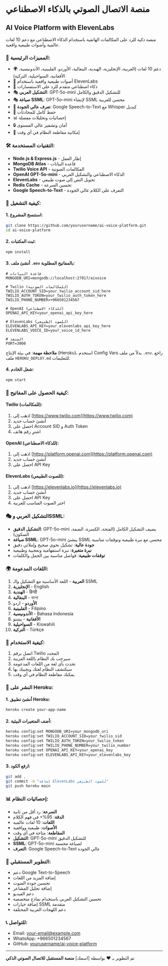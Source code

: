 # منصة الاتصال الصوتي بالذكاء الاصطناعي
## AI Voice Platform with ElevenLabs

منصة ذكية للرد على المكالمات الهاتفية باستخدام الذكاء الاصطناعي مع دعم 10 لغات عالمية وأصوات طبيعية واقعية.

### 🌟 المميزات الرئيسية:
- 🌍 دعم 10 لغات (العربية، الإنجليزية، الهندية، البنغالية، الأوردو، الفلبينية، الأندونيسية، الأفغانية، السواحيلية، التركية)
- 🎵 أصوات طبيعية واقعية باستخدام ElevenLabs
- 🤖 ذكاء اصطناعي متقدم للرد على الاستفسارات
- 🎭 **التشكيل العربي**: GPT-5o-mini للتشكيل الدقيق والكامل
- 🎭 **صياغة SSML**: GPT-5o-mini لإنشاء SSML محسن للعربية
- 🎤 **تعرف عالي الجودة**: Google Speech-to-Text مع Whisper كبديل
- 💾 حفظ كامل للمحادثات
- 📊 إحصائيات وتحليلات مفصلة
- 🔒 أمان وتشفير عالي المستوى
- 🔄 إمكانية مقاطعة النظام في أي وقت

### 🛠️ التقنيات المستخدمة:
- **Node.js & Express.js** - إطار العمل
- **MongoDB Atlas** - قاعدة البيانات
- **Twilio Voice API** - المكالمات الصوتية
- **OpenAI GPT-5o-mini** - الذكاء الاصطناعي والتشكيل العربي
- **ElevenLabs** - تحويل النص إلى صوت طبيعي
- **Redis Cache** - تحسين السرعة
- **Google Speech-to-Text** - التعرف على الكلام عالي الجودة

### 🚀 كيفية التشغيل:

#### 1. استنسخ المشروع:
```bash
git clone https://github.com/yourusername/ai-voice-platform.git
cd ai-voice-platform
```

#### 2. ثبت المكتبات:
```bash
npm install
```

#### 3. أنشئ ملف `.env` بالمفاتيح المطلوبة:
```env
# قاعدة البيانات
MONGODB_URI=mongodb://localhost:27017/aivoice

# Twilio (للمكالمات الصوتية)
TWILIO_ACCOUNT_SID=your_twilio_account_sid_here
TWILIO_AUTH_TOKEN=your_twilio_auth_token_here
TWILIO_PHONE_NUMBER=+966501234567

# OpenAI (للذكاء الاصطناعي)
OPENAI_API_KEY=your_openai_api_key_here

# ElevenLabs (للصوت الطبيعي)
ELEVENLABS_API_KEY=your_elevenlabs_api_key_here
ELEVENLABS_VOICE_ID=your_voice_id_here

# المنفذ
PORT=3000
```

**ملاحظة مهمة**: في بيئة الإنتاج (Heroku)، استخدم Config Vars بدلاً من ملف `.env`. راجع ملف `HEROKU_DEPLOY.md` للتعليمات.

#### 4. شغل الخادم:
```bash
npm start
```

### 🔑 كيفية الحصول على المفاتيح:

#### **Twilio (للمكالمات):**
1. اذهب إلى [https://www.twilio.com](https://www.twilio.com)
2. أنشئ حساب جديد
3. احصل على Account SID و Auth Token
4. اشترِ رقم هاتف

#### **OpenAI (للذكاء الاصطناعي):**
1. اذهب إلى [https://platform.openai.com](https://platform.openai.com)
2. أنشئ حساب جديد
3. احصل على API Key

#### **ElevenLabs (للصوت الطبيعي):**
1. اذهب إلى [https://elevenlabs.io](https://elevenlabs.io)
2. أنشئ حساب جديد
3. احصل على API Key
4. اختر الصوت المناسب للعربية

### 🎭 التشكيل العربي وSSML:
- **التشكيل الدقيق**: GPT-5o-mini يضيف التشكيل الكامل (الفتحة، الكسرة، الضمة، السكون)
- **صياغة SSML**: GPT-5o-mini ينشئ SSML محسن مع نبرة طبيعية وتوقفات مناسبة
- **جودة عالية**: تشكيل نحوي صحيح وإملائي دقيق
- **نبرة متغيرة**: نبرة استفهامية وتعجبية وطبيعية
- **توقفات طبيعية**: فواصل مناسبة بين الجمل والكلمات

### 🌍 اللغات المدعومة:
1. **العربية** - اللغة الأساسية مع التشكيل والـ SSML
2. **الإنجليزية** - English
3. **الهندية** - हिन्दी
4. **البنغالية** - বাংলা
5. **الأوردو** - اردو
6. **الفلبينية** - Filipino
7. **الأندونيسية** - Bahasa Indonesia
8. **الأفغانية** - پښتو
9. **السواحيلية** - Kiswahili
10. **التركية** - Türkçe

### 📱 كيفية الاستخدام:
1. اتصل برقم Twilio المحدد
2. سيرحب بك النظام باللغة العربية
3. تحدث بأي لغة من اللغات المدعومة
4. سيكتشف النظام لغتك ويجيبك بها
5. يمكنك مقاطعة النظام في أي وقت

### 🚀 النشر على Heroku:

#### 1. أنشئ تطبيق Heroku:
```bash
heroku create your-app-name
```

#### 2. أضف المتغيرات البيئية:
```bash
heroku config:set MONGODB_URI=your_mongodb_uri
heroku config:set TWILIO_ACCOUNT_SID=your_twilio_sid
heroku config:set TWILIO_AUTH_TOKEN=your_twilio_token
heroku config:set TWILIO_PHONE_NUMBER=your_twilio_number
heroku config:set OPENAI_API_KEY=your_openai_key
heroku config:set ELEVENLABS_API_KEY=your_elevenlabs_key
```

#### 3. ارفع الكود:
```bash
git add .
git commit -m "إضافة ElevenLabs للصوت الطبيعي"
git push heroku main
```

### 📊 إحصائيات النظام:
- **السرعة**: رد أقل من ثانية
- **الدقة**: 95%+ في فهم الكلام
- **اللغات**: 10 لغات عالمية
- **الأصوات**: طبيعية وواقعية
- **المقاطعة**: متاحة في أي وقت
- **التشكيل**: GPT-5o-mini للتشكيل الدقيق
- **SSML**: GPT-5o-mini لصياغة محسنة
- **التعرف**: Google Speech-to-Text عالي الجودة

### 🔮 التطوير المستقبلي:
- دعم Google Text-to-Speech
- إضافة المزيد من اللغات
- تحسين جودة الصوت
- إضافة تحليل المشاعر
- دعم الفيديو
- تحسين التشكيل العربي باستخدام نماذج متخصصة
- إضافة خيارات SSML متقدمة
- دعم اللهجات العربية المختلفة

### 📞 للتواصل:
- Email: your-email@example.com
- WhatsApp: +966501234567
- GitHub: [yourusername/ai-voice-platform](https://github.com/yourusername/ai-voice-platform)

---

تم التطوير بـ ❤️ بواسطة [اسمك]
**منصة المستقبل للاتصال الصوتي الذكي**
